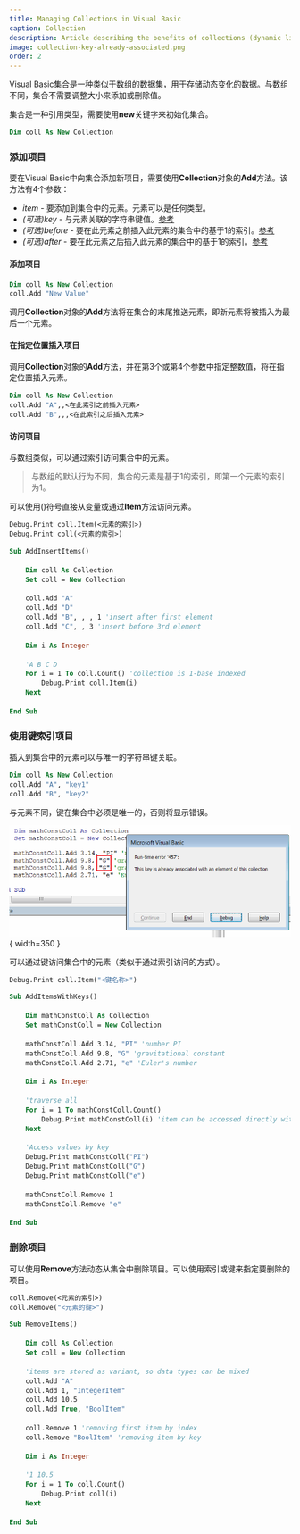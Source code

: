 ```yaml
---
title: Managing Collections in Visual Basic
caption: Collection
description: Article describing the benefits of collections (dynamic lists) to store the arrays of data in Visual Basic
image: collection-key-already-associated.png
order: 2
---
```

Visual Basic集合是一种类似于[数组](visual-basic/data-sets/array)的数据集，用于存储动态变化的数据。与数组不同，集合不需要调整大小来添加或删除值。

集合是一种引用类型，需要使用**new**关键字来初始化集合。

~~~ vb
Dim coll As New Collection
~~~

### 添加项目

要在Visual Basic中向集合添加新项目，需要使用**Collection**对象的**Add**方法。该方法有4个参数：

* *item* - 要添加到集合中的元素。元素可以是任何类型。
* *(可选)key* - 与元素关联的字符串键值。[参考](#indexing-items-by-keys)
* *(可选)before* - 要在此元素之前插入此元素的集合中的基于1的索引。[参考](#inserting-item-at-position)
* *(可选)after* - 要在此元素之后插入此元素的集合中的基于1的索引。[参考](#inserting-item-at-position)

#### 添加项目

~~~ vb
Dim coll As New Collection
coll.Add "New Value"
~~~

调用**Collection**对象的**Add**方法将在集合的末尾推送元素，即新元素将被插入为最后一个元素。

#### 在指定位置插入项目

调用**Collection**对象的**Add**方法，并在第3个或第4个参数中指定整数值，将在指定位置插入元素。

~~~ vb
Dim coll As New Collection
coll.Add "A",,<在此索引之前插入元素>
coll.Add "B",,,<在此索引之后插入元素>
~~~

#### 访问项目

与数组类似，可以通过索引访问集合中的元素。

> 与数组的默认行为不同，集合的元素是基于1的索引，即第一个元素的索引为1。

可以使用()符号直接从变量或通过**Item**方法访问元素。

~~~ vb
Debug.Print coll.Item(<元素的索引>)
Debug.Print coll(<元素的索引>)
~~~

~~~ vb
Sub AddInsertItems()

    Dim coll As Collection
    Set coll = New Collection
    
    coll.Add "A"
    coll.Add "D"
    coll.Add "B", , , 1 'insert after first element
    coll.Add "C", , 3 'insert before 3rd element
    
    Dim i As Integer
    
    'A B C D
    For i = 1 To coll.Count() 'collection is 1-base indexed
        Debug.Print coll.Item(i)
    Next
    
End Sub
~~~



### 使用键索引项目

插入到集合中的元素可以与唯一的字符串键关联。

~~~ vb
Dim coll As New Collection
coll.Add "A", "key1"
coll.Add "B", "key2"
~~~

与元素不同，键在集合中必须是唯一的，否则将显示错误。

![运行时错误 '457'：该键已与此集合的元素关联](collection-key-already-associated.png){ width=350 }

可以通过键访问集合中的元素（类似于通过索引访问的方式）。

~~~ vb
Debug.Print coll.Item("<键名称>")
~~~

~~~ vb
Sub AddItemsWithKeys()

    Dim mathConstColl As Collection
    Set mathConstColl = New Collection
    
    mathConstColl.Add 3.14, "PI" 'number PI
    mathConstColl.Add 9.8, "G" 'gravitational constant
    mathConstColl.Add 2.71, "e" 'Euler's number
    
    Dim i As Integer
    
    'traverse all
    For i = 1 To mathConstColl.Count()
        Debug.Print mathConstColl(i) 'item can be accessed directly without the Item property
    Next
    
    'Access values by key
    Debug.Print mathConstColl("PI")
    Debug.Print mathConstColl("G")
    Debug.Print mathConstColl("e")
    
    mathConstColl.Remove 1
    mathConstColl.Remove "e"

End Sub
~~~



### 删除项目

可以使用**Remove**方法动态从集合中删除项目。可以使用索引或键来指定要删除的项目。

~~~ vb
coll.Remove(<元素的索引>)
coll.Remove("<元素的键>")
~~~

~~~ vb
Sub RemoveItems()
    
    Dim coll As Collection
    Set coll = New Collection
    
    'items are stored as variant, so data types can be mixed
    coll.Add "A"
    coll.Add 1, "IntegerItem"
    coll.Add 10.5
    coll.Add True, "BoolItem"
    
    coll.Remove 1 'removing first item by index
    coll.Remove "BoolItem" 'removing item by key
    
    Dim i As Integer
    
    '1 10.5
    For i = 1 To coll.Count()
        Debug.Print coll(i)
    Next
    
End Sub
~~~

